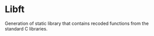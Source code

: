 # Libft
Generation of static library that contains recoded functions from the standard C libraries.
